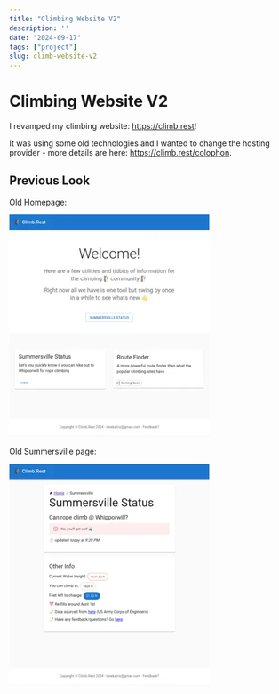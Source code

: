 ```yaml
---
title: "Climbing Website V2"
description: ''
date: "2024-09-17"
tags: ["project"]
slug: climb-website-v2
---
```


# Climbing Website V2

I revamped my climbing website: https://climb.rest!

It was using some old technologies and I wanted to change the hosting provider - more details are here: https://climb.rest/colophon.

## Previous Look

Old Homepage:

[![old-1_small.webp](old-1_small.webp)](./old-1.png)

Old Summersville page:

[![old-2_small.webp](old-2_small.webp)](./old-2.png)